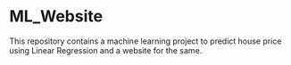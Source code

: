 # ML_Website
This repository contains a machine learning project to predict house price using Linear Regression and a website for the same.
